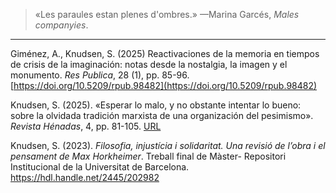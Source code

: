 
>«Les paraules estan plenes d'ombres.»
>—Marina Garcés, *Males companyies*.

- - -

Giménez, A., Knudsen, S. (2025) Reactivaciones de la memoria en tiempos de crisis de la imaginación: notas desde la nostalgia, la imagen y el monumento. *Res Publica*, 28 (1), pp. 85-96. [https://doi.org/10.5209/rpub.98482](https://doi.org/10.5209/rpub.98482)

Knudsen, S. (2025). «Esperar lo malo, y no obstante intentar lo bueno: sobre la olvidada tradición marxista de una organización del pesimismo». *Revista Hénadas*, 4, pp. 81-105. [URL](https://revistahenadas.com/wp-content/uploads/2025/01/Numero_4_Henadas_completo-81-105.pdf)

Knudsen, S. (2023). *Filosofia, injustícia i solidaritat. Una revisió de l’obra i el pensament de Max Horkheimer*. Treball final de Màster- Repositori Institucional de la Universitat de Barcelona. https://hdl.handle.net/2445/202982
